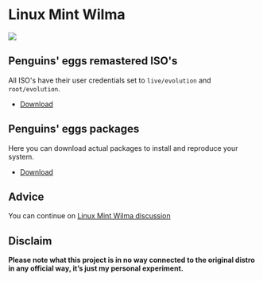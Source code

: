 # Linux Mint Wilma
![](/img/linuxmint.svg)

## Penguins' eggs remastered ISO's
All ISO's have their user credentials set to ```live/evolution``` and ```root/evolution```.

* [Download](https://drive.google.com/drive/folders/1QTUAG1ZMMJdHDPV9z8OIdOTjUeImBk1G)

## Penguins' eggs packages
Here you can download actual packages to install and reproduce your system.

* [Download](https://penguins-eggs.net/basket/index.php?p=packages%2Fdebs)

## Advice

You can continue on [Linux Mint Wilma discussion](https://github.com/pieroproietti/penguins-blog/discussions/34)


## Disclaim
__Please note what this project is in no way connected to the original distro in any official way, it’s just my personal experiment.__

